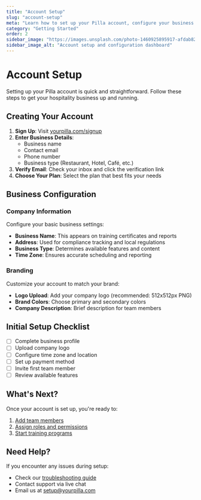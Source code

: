 ```yaml
---
title: "Account Setup"
slug: "account-setup"
meta: "Learn how to set up your Pilla account, configure your business settings, and get ready to onboard your team."
category: "Getting Started"
order: 2
sidebar_image: "https://images.unsplash.com/photo-1460925895917-afdab827c52f?w=400&h=300&fit=crop&auto=format"
sidebar_image_alt: "Account setup and configuration dashboard"
---
```


# Account Setup

Setting up your Pilla account is quick and straightforward. Follow these steps to get your hospitality business up and running.

## Creating Your Account

1. **Sign Up**: Visit [yourpilla.com/signup](https://yourpilla.com/signup)
2. **Enter Business Details**:
   - Business name
   - Contact email
   - Phone number
   - Business type (Restaurant, Hotel, Café, etc.)
3. **Verify Email**: Check your inbox and click the verification link
4. **Choose Your Plan**: Select the plan that best fits your needs

## Business Configuration

### Company Information

Configure your basic business settings:

- **Business Name**: This appears on training certificates and reports
- **Address**: Used for compliance tracking and local regulations
- **Business Type**: Determines available features and content
- **Time Zone**: Ensures accurate scheduling and reporting

### Branding

Customize your account to match your brand:

- **Logo Upload**: Add your company logo (recommended: 512x512px PNG)
- **Brand Colors**: Choose primary and secondary colors
- **Company Description**: Brief description for team members

## Initial Setup Checklist

- [ ] Complete business profile
- [ ] Upload company logo
- [ ] Configure time zone and location
- [ ] Set up payment method
- [ ] Invite first team member
- [ ] Review available features

## What's Next?

Once your account is set up, you're ready to:

1. [Add team members](/docs/user-management/adding-team-members)
2. [Assign roles and permissions](/docs/user-management/roles-permissions)
3. [Start training programs](/docs/training/assigning-training)

## Need Help?

If you encounter any issues during setup:

- Check our [troubleshooting guide](/docs/troubleshooting)
- Contact support via live chat
- Email us at setup@yourpilla.com